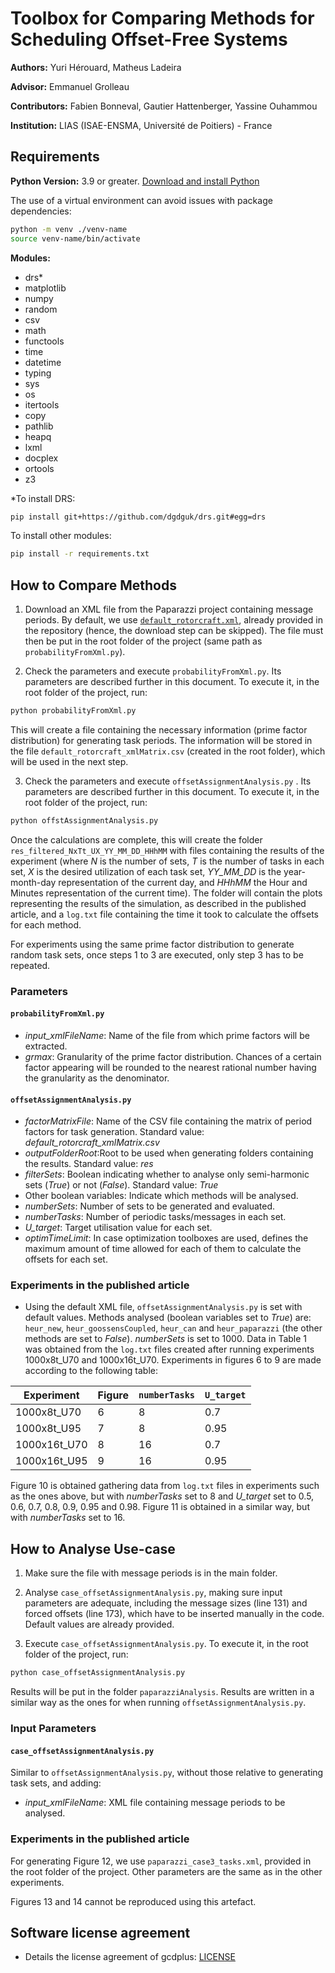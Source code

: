 # Toolbox for Comparing Methods for Scheduling Offset-Free Systems

**Authors:** Yuri Hérouard, Matheus Ladeira

**Advisor:** Emmanuel Grolleau

**Contributors:** Fabien Bonneval, Gautier Hattenberger, Yassine Ouhammou

**Institution:** LIAS (ISAE-ENSMA, Université de Poitiers) - France


## Requirements

**Python Version:** 3.9 or greater. [Download and install Python](https://www.python.org/downloads/)

The use of a virtual environment can avoid issues with package dependencies:

```sh
python -m venv ./venv-name
source venv-name/bin/activate
```

**Modules:** 

- drs*
- matplotlib
- numpy
- random
- csv
- math
- functools
- time
- datetime
- typing
- sys
- os
- itertools
- copy
- pathlib
- heapq
- lxml
- docplex
- ortools
- z3

*To install DRS:

```sh
pip install git+https://github.com/dgdguk/drs.git#egg=drs
```

To install other modules:

```sh
pip install -r requirements.txt
```

## How to Compare Methods

1. Download an XML file from the Paparazzi project containing message periods. By default, we use [`default_rotorcraft.xml`](https://github.com/paparazzi/paparazzi/blob/master/conf/telemetry/default_rotorcraft.xml), already provided in the repository (hence, the download step can be skipped). The file must then be put in the root folder of the project (same path as `probabilityFromXml.py`).

2. Check the parameters and execute `probabilityFromXml.py`. Its parameters are described further in this document. To execute it, in the root folder of the project, run:

```sh
python probabilityFromXml.py
```

This will create a file containing the necessary information (prime factor distribution) for generating task periods. The information will be stored in the file `default_rotorcraft_xmlMatrix.csv` (created in the root folder), which will be used in the next step.

3. Check the parameters and execute `offsetAssignmentAnalysis.py` . Its parameters are described further in this document. To execute it, in the root folder of the project, run:

```sh
python offstAssignmentAnalysis.py
```

Once the calculations are complete, this will create the folder `res_filtered_NxTt_UX_YY_MM_DD_HHhMM` with files containing the results of the experiment (where *N* is the number of sets, *T* is the number of tasks in each set, *X* is the desired utilization of each task set, *YY_MM_DD* is the year-month-day representation of the current day, and *HHhMM* the Hour and Minutes representation of the current time). The folder will contain the plots representing the results of the simulation, as described in the published article, and a `log.txt` file containing the time it took to calculate the offsets for each method.

For experiments using the same prime factor distribution to generate random task sets, once steps 1 to 3 are executed, only step 3 has to be repeated.

### Parameters

#### `probabilityFromXml.py`

- *input_xmlFileName*: Name of the file from which prime factors will be extracted.
- *grmax*: Granularity of the prime factor distribution. Chances of a certain factor appearing will be rounded to the nearest rational number having the granularity as the denominator.

#### `offsetAssignmentAnalysis.py`

- *factorMatrixFile*: Name of the CSV file containing the matrix of period factors for task generation. Standard value: *default_rotorcraft_xmlMatrix.csv*
- *outputFolderRoot*:Root to be used when generating folders containing the results. Standard value: *res*
- *filterSets*: Boolean indicating whether to analyse only semi-harmonic sets (*True*) or not (*False*). Standard value: *True*
- Other boolean variables: Indicate which methods will be analysed.
- *numberSets*: Number of sets to be generated and evaluated.
- *numberTasks*: Number of periodic tasks/messages in each set.
- *U_target*: Target utilisation value for each set.
- *optimTimeLimit*: In case optimization toolboxes are used, defines the maximum amount of time allowed for each of them to calculate the offsets for each set.


### Experiments in the published article

- Using the default XML file, `offsetAssignmentAnalysis.py` is set with default values. Methods analysed (boolean variables set to *True*) are: `heur_new`, `heur_goossensCoupled`, `heur_can` and `heur_paparazzi` (the other methods are set to *False*). *numberSets* is set to 1000.
Data in Table 1 was obtained from the `log.txt` files created after running experiments 1000x8t_U70 and 1000x16t_U70.
Experiments in figures 6 to 9 are made according to the following table:

**Experiment** | **Figure** | **`numberTasks`** | **`U_target`**
--- | --- | --- | ---
1000x8t_U70 | 6 | 8 | 0.7
1000x8t_U95 | 7 | 8 | 0.95
1000x16t_U70 | 8 | 16 | 0.7
1000x16t_U95 | 9 | 16 | 0.95

Figure 10 is obtained gathering data from `log.txt` files in experiments such as the ones above, but with *numberTasks* set to 8 and *U_target* set to 0.5, 0.6, 0.7, 0.8, 0.9, 0.95 and 0.98. Figure 11 is obtained in a
similar way, but with *numberTasks* set to 16.


## How to Analyse Use-case

1. Make sure the file with message periods is in the main folder.

1. Analyse `case_offsetAssignmentAnalysis.py`, making sure input parameters are adequate, including the message sizes (line 131) and forced offsets (line 173), which have to be inserted manually in the code. Default values are already provided.

1. Execute `case_offsetAssignmentAnalysis.py`. To execute it, in the root folder of the project, run:

```sh
python case_offsetAssignmentAnalysis.py
```

Results will be put in the folder `paparazziAnalysis`. Results are written in a similar way as the ones for when running `offsetAssignmentAnalysis.py`.

### Input Parameters

#### `case_offsetAssignmentAnalysis.py`

Similar to `offsetAssignmentAnalysis.py`, without those relative to generating task sets, and adding:

- *input_xmlFileName*: XML file containing message periods to be analysed.

### Experiments in the published article

For generating Figure 12, we use `paparazzi_case3_tasks.xml`, provided in the root folder of the project. Other parameters are the same as in the other experiments.

Figures 13 and 14 cannot be reproduced using this artefact.

## Software license agreement

* Details the license agreement of gcdplus: [LICENSE](LICENSE)

